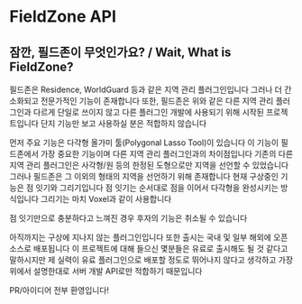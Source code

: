 # FieldZone API

## 잠깐, 필드존이 무엇인가요? / Wait, What is FieldZone?
필드존은 Residence, WorldGuard 등과 같은 지역 관리 플러그인입니다
그러나 더 간소화되고 전문가적인 기능이 존재합니다
또한, 필드존은 위와 같은 다른 지역 관리 플러그인과 다르게 단일로 쓰이지 않고 다른 플러그인 개발에 사용되기 위해 시작된 프로젝트입니다
단지 기능만 보고 사용하실 분은 적합하지 않습니다

먼저 주요 기능은 다갹형 올가미 툴(Polygonal Lasso Tool)이 있습니다
이 기능이 필드존에서 가장 중요한 기능이며 다른 지역 관리 플러그인과의 차이점입니다
기존의 다른 지역 관리 플러그인은 사각형/원 등의 한정된 도형으로만 지역을 선언할 수 있었습니다
그러나 필드존은 그 이외의 형태의 지역을 선언하기 위해 존재합니다
현재 구상중인 기능은 점 잇기와 그리기입니다
점 잇기는 순서대로 점을 이어서 다각형을 완성시키는 방식입니다
그리기는 마치 Voxel과 같이 사용합니다

점 잇기만으로 충분하다고 느껴진 경우 후자의 기능은 취소될 수 있습니다

아직까지는 구상에 지나지 않는 플러그인입니다
또한 출시는 국내 및 일부 해외에 오픈소스로 배포됩니다
이 프로젝트에 대해 들으신 몇분들은 유료로 출시해도 될 것 같다고 말하시지만
제 실력이 유료 플러그인으로 배포할 정도로 뛰어나지 않다고 생각하고 가장 위에서 설명한대로 서버 개발 API로만 적합하기 때문입니다

PR/아이디어 전부 환영입니다!